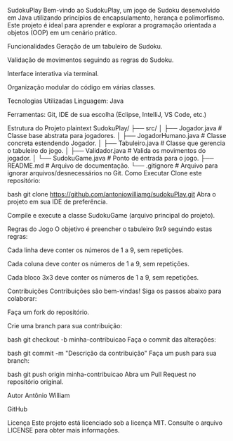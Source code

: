 SudokuPlay
Bem-vindo ao SudokuPlay, um jogo de Sudoku desenvolvido em Java utilizando princípios de encapsulamento, herança e polimorfismo. Este projeto é ideal para aprender e explorar a programação orientada a objetos (OOP) em um cenário prático.

Funcionalidades
Geração de um tabuleiro de Sudoku.

Validação de movimentos seguindo as regras do Sudoku.

Interface interativa via terminal.

Organização modular do código em várias classes.

Tecnologias Utilizadas
Linguagem: Java

Ferramentas: Git, IDE de sua escolha (Eclipse, IntelliJ, VS Code, etc.)

Estrutura do Projeto
plaintext
SudokuPlay/
├── src/
│   ├── Jogador.java          # Classe base abstrata para jogadores.
│   ├── JogadorHumano.java    # Classe concreta estendendo Jogador.
│   ├── Tabuleiro.java        # Classe que gerencia o tabuleiro do jogo.
│   ├── Validador.java        # Valida os movimentos do jogador.
│   └── SudokuGame.java       # Ponto de entrada para o jogo.
├── README.md                 # Arquivo de documentação.
└── .gitignore                # Arquivo para ignorar arquivos/desnecessários no Git.
Como Executar
Clone este repositório:

bash
git clone https://github.com/antoniowilliamg/sudokuPlay.git
Abra o projeto em sua IDE de preferência.

Compile e execute a classe SudokuGame (arquivo principal do projeto).

Regras do Jogo
O objetivo é preencher o tabuleiro 9x9 seguindo estas regras:

Cada linha deve conter os números de 1 a 9, sem repetições.

Cada coluna deve conter os números de 1 a 9, sem repetições.

Cada bloco 3x3 deve conter os números de 1 a 9, sem repetições.

Contribuições
Contribuições são bem-vindas! Siga os passos abaixo para colaborar:

Faça um fork do repositório.

Crie uma branch para sua contribuição:

bash
git checkout -b minha-contribuicao
Faça o commit das alterações:

bash
git commit -m "Descrição da contribuição"
Faça um push para sua branch:

bash
git push origin minha-contribuicao
Abra um Pull Request no repositório original.

Autor
Antônio William

GitHub

Licença
Este projeto está licenciado sob a licença MIT. Consulte o arquivo LICENSE para obter mais informações.
